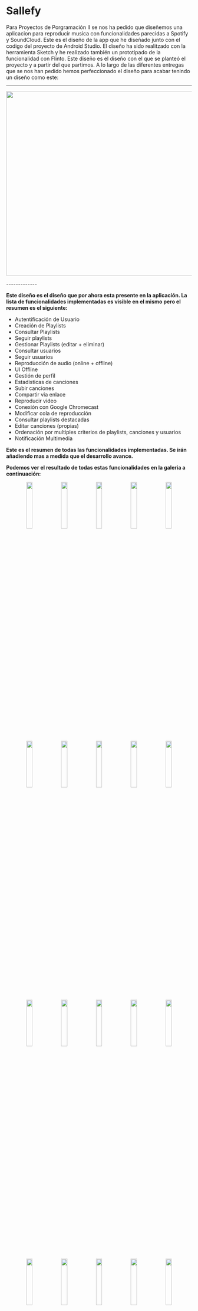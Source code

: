 # Sallefy

Para Proyectos de Porgramación II se nos ha pedido que diseñemos una aplicacion para reproducir musica con funcionalidades parecidas a Spotify y SoundCloud. Este es el diseño de la app que he diseñado junto con el codigo del proyecto de Android Studio. El diseño ha sido realitzado con la herramienta Sketch y he realizado también un prototipado de la funcionalidad con Flinto. Este diseño es el diseño con el que se planteó el proyecto y a partir del que partimos. A lo largo de las diferentes entregas que se nos han pedido hemos perfeccionado el diseño para acabar tenindo un diseño como este:

-------------
<p align="center">
  <img src="https://user-images.githubusercontent.com/48185184/77230548-47f8ac80-6b95-11ea-995f-fb809f6d74b1.png" data-canonical-src="https://user-images.githubusercontent.com/48185184/77230548-47f8ac80-6b95-11ea-995f-fb809f6d74b1.png" width="580" height="500" />
</p>
-------------

**Este diseño es el diseño que por ahora esta presente en la aplicación. La lista de funcionalidades implementadas es visible en el mismo pero el resumen es el siguiente:**
* Autentificación de Usuario
* Creación de Playlists
* Consultar Playlists
* Seguir playlists
* Gestionar Playlists (editar + eliminar)
* Consultar usuarios
* Seguir usuarios
* Reproducción de audio (online + offline)
* UI Offline
* Gestión de perfil
* Estadisticas de canciones
* Subir canciones
* Compartir via enlace
* Reproducir video
* Conexión con Google Chromecast
* Modificar cola de reproducción
* Consultar playlists destacadas
* Editar canciones (propias)
* Ordenación por multiples criterios de playlists, canciones y usuarios
* Notificación Multimedia

**Este es el resumen de todas las funcionalidades implementadas. Se irán añadiendo mas a medida que el desarrollo avance.**


**Podemos ver el resultado de todas estas funcionalidades en la galeria a continuación:**
<p align="center">
<img src="https://user-images.githubusercontent.com/48185184/82435842-32203e80-9a95-11ea-97bd-73a0651268c2.png" width="18%"></img> <img src="https://user-images.githubusercontent.com/48185184/82435850-351b2f00-9a95-11ea-8532-f786458bd521.png" width="18%"></img> <img src="https://user-images.githubusercontent.com/48185184/82435858-364c5c00-9a95-11ea-8b58-efeb9b0a51b9.png" width="18%"></img> <img src="https://user-images.githubusercontent.com/48185184/82435862-36e4f280-9a95-11ea-9d18-4d219692041a.png" width="18%"></img> <img src="https://user-images.githubusercontent.com/48185184/82435865-377d8900-9a95-11ea-81e7-2cff9f1d6136.png" width="18%"></img> <img src="https://user-images.githubusercontent.com/48185184/82436927-db1b6900-9a96-11ea-8be4-b1945320d137.png" width="18%"></img> <img src="https://user-images.githubusercontent.com/48185184/82435869-38aeb600-9a95-11ea-9cbe-82524190c149.png" width="18%"></img> <img src="https://user-images.githubusercontent.com/48185184/82435870-39474c80-9a95-11ea-9ada-73ad20a53c98.png" width="18%"></img> <img src="https://user-images.githubusercontent.com/48185184/82435871-39474c80-9a95-11ea-86bc-aa1a40b07116.png" width="18%"></img> <img src="https://user-images.githubusercontent.com/48185184/82435874-39dfe300-9a95-11ea-9e1e-2b82ca12dc2d.png" width="18%"></img> <img src="https://user-images.githubusercontent.com/48185184/82435875-39dfe300-9a95-11ea-9f49-2673a11d8876.png" width="18%"></img> <img src="https://user-images.githubusercontent.com/48185184/82435876-3a787980-9a95-11ea-8d9b-95126d1165d9.png" width="18%"></img> <img src="https://user-images.githubusercontent.com/48185184/82435877-3b111000-9a95-11ea-80af-bfb91e92bd96.png" width="18%"></img> <img src="https://user-images.githubusercontent.com/48185184/82435879-3b111000-9a95-11ea-9786-2a5faed75c6a.png" width="18%"></img> <img src="https://user-images.githubusercontent.com/48185184/82435880-3ba9a680-9a95-11ea-8267-cb5ddad87bea.png" width="18%"></img> <img src="https://user-images.githubusercontent.com/48185184/82435883-3ba9a680-9a95-11ea-9a59-db546517f33c.png" width="18%"></img> <img src="https://user-images.githubusercontent.com/48185184/82436422-18cbc200-9a96-11ea-94d7-65990d17f2f4.png" width="18%"></img> <img src="https://user-images.githubusercontent.com/48185184/82436439-1b2e1c00-9a96-11ea-9057-83536024badd.png" width="18%"></img> <img src="https://user-images.githubusercontent.com/48185184/82436446-1d907600-9a96-11ea-8966-43295e0c96ba.png" width="18%"></img> <img src="https://user-images.githubusercontent.com/48185184/82436448-1ec1a300-9a96-11ea-80bc-08503d83c22f.png" width="18%"></img> 
</p>

**Para la mejor visualización con el emulador el proyecto lo he compilado con un Pixel 3a XL.**

**Juntamente con compilar con un Pixel 3a XL, recomendamos asignar a la maquina virtual una cantidad de RAM i de VM Heap superior a la que viene por defecto ya que nuestra app tiene mucho contenido y en caso que la maquina virtual no disponga de la RAM necesaria, el rendimiento es horroroso. Intentaremos mejorar esto para la tercera entrega**



